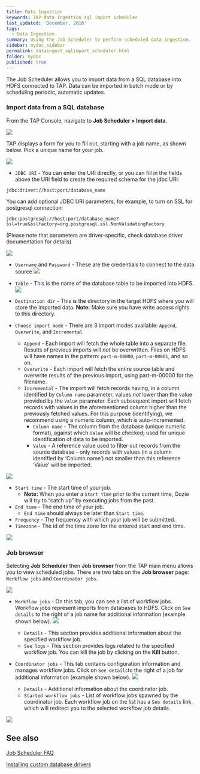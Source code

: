 ```yaml
---
title: Data Ingestion
keywords: TAP data ingestion sql import scheduler
last_updated: 'December, 2016'
tags:
  - Data Ingestion
summary: Using the Job Scheduler to perform scheduled data ingestion. 
sidebar: mydoc_sidebar
permalink: dataingest_sqlimport_scheduler.html
folder: mydoc
published: true
---
```


The Job Scheduler allows you to import data from a SQL database into HDFS connected to TAP. Data can be imported in batch mode or by scheduling periodic, automatic updates.

### Import data from a SQL database
From the TAP Console, navigate to **Job Scheduler > Import data**.

![](/images/Ingestion_JobScheduler_v7_Step1.jpg)

TAP displays a form for you to fill out, starting with a job name, as shown below. Pick a unique name for your job.

![](/images/Ingestion_JobScheduler_JobName_v7_Step2.png)

* `JDBC URI` - You can enter the URI directly, or you can fill in the fields above the URI field to create the required schema for the jdbc URI: 
```
jdbc:driver://host:port/database_name
```
You can add optional JDBC URI parameters, for example, to turn on SSL for postgresql connection:
```
jdbc:postgresql://host:port/database_name?ssl=true&sslfactory=org.postgresql.ssl.NonValidatingFactory
```
(Please note that parameters are driver-specific, check database driver documentation for details)

![](/images/Ingestion_JobScheduler_JdbcUri_v7_Step3.png) 

* `Username` and `Password` - These are the credentials to connect to the data source
![](/images/Ingestion_JobScheduler_Credentisls_v7_Step4.png)

* `Table` - This is the name of the database table to be imported into HDFS. 
![](/images/Ingestion_JobScheduler_Table_v7_Step5.png)

* `Destination dir` - This is the directory in the target HDFS where you will store the imported data. **Note:** Make sure you have write access rights to this directory.

* `Choose import mode` - There are 3 import modes available: `Append`, `Overwrite`, and `Incremental`
  * `Append` - Each import will fetch the whole table into a separate file. Results of previous imports will *not* be overwritten. Files on HDFS will have names in the pattern: `part-m-00000`, `part-m-00001`, and so on.
  * `Overwrite` - Each import will fetch the entire source table and overwrite results of the previous import, using part-m-00000 for the filename.
  * `Incremental` - The import will fetch records having, in a column identified by `Column name` parameter, values *not* lower than the value provided by the `Value` parameter. Each subsequent import will fetch records with values in the aforementioned column higher than the previously fetched values. For this purpose (identifying), we recommend using a numeric column, which is auto-incremented.  
    * `Column name` - The column from the database (unique numeric format), against which `Value` will be checked; used for unique identification of data to be imported.
    * `Value` - A reference value used to filter out records from the source database - only records with values (in a column identified by ‘Column name’) not smaller than this reference ‘Value’ will be imported.
 
![](/images/Ingestion_JobScheduler_ImportIncr_v7_step6.png)

* `Start time` - The start time of your job.
  * **Note:** When you enter a `Start time` prior to the current time, Oozie will try to “catch up” by executing jobs from the past.
* `End time` - The end time of your job. 
  * `End time` should always be later than `Start time`.
* `Frequency` - The frequency with which your job will be submitted.
* `Timezone` - The id of the time zone for the entered start and end time.

![](/images/Ingestion_JobScheduler_SetSchedule_v7_Step7.png)

### Job browser
Selecting **Job Scheduler** then **Job browser** from the TAP main menu allows you to view scheduled jobs. There are two tabs on the **Job browser** page: `Workflow jobs` and `Coordinator jobs`.

![](/images/Ingestion_JobScheduler_WorkflowJobs_v7_Step8.png)

* `Workflow jobs` - On this tab, you can see a list of workflow jobs. Workflow jobs represent imports from databases to HDFS. Click on `See details` to the right of a job name for additional information (example shown below).
![](/images/Ingestion_JobScheduler_Details_v7_Step9.png)
  * `Details` - This section provides additional information about the specified workflow job.
  * `See logs` - This section provides logs related to the specified workflow job.
You can kill the job by clicking on the **Kill** button.

* `Coordinator jobs` -  This tab contains configuration information and manages workflow jobs. Click on `See details`to the right of a job for additional information (example shown below).
![](/images/Ingestion_JobScheduler_CoordinatorDetails_v7_Step10.png)
  * `Details` - Additional information about the coordinator job.
  * `Started workflow jobs` - List of workflow jobs spawned by the coordinator job. Each workflow job on the list has a `See details` link, which will redirect you to the selected workflow job details.

![](/images/Intestion_JobScheduler_CoordinatorStarted_v7_Step11.png)

## See also
[Job Scheduler FAQ](https://github.com/trustedanalytics/platform-wiki-0.7/wiki/Job-scheduler-faq)

[Installing custom database drivers](https://github.com/trustedanalytics/platform-wiki-0.7/wiki/Installing-custom-sqoop-database-drivers-for-Import-Data-Scheduler)
